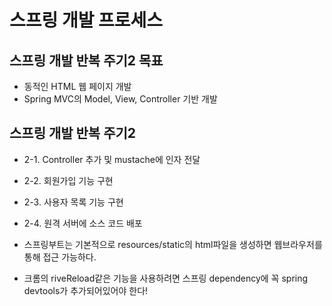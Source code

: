 
# 스프링 개발 프로세스

## 스프링 개발 반복 주기2 목표

+ 동적인 HTML 웹 페이지 개발
+ Spring MVC의 Model, View, Controller 기반 개발

## 스프링 개발 반복 주기2

+ 2-1. Controller 추가 및 mustache에 인자 전달
+ 2-2. 회원가입 기능 구현
+ 2-3. 사용자 목록 기능 구현
+ 2-4. 원격 서버에 소스 코드 배포

+ 스프링부트는 기본적으로 resources/static의 html파일을 생성하면 웹브라우저를 통해 접근 가능하다.
+ 크롬의 riveReload같은 기능을 사용하려면 스프링 dependency에 꼭 spring devtools가 추가되어있어야 한다!


